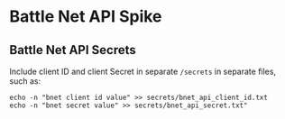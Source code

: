 # Battle Net API Spike

## Battle Net API Secrets
Include client ID and client Secret in separate `/secrets` in separate files, such as:
```
echo -n "bnet client id value" >> secrets/bnet_api_client_id.txt
echo -n "bnet secret value" >> secrets/bnet_api_secret.txt"
```
